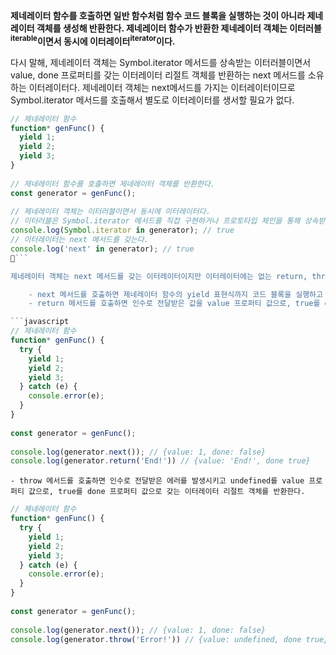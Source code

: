 **제네레이터 함수를 호출하면 일반 함수처럼 함수 코드 블록을 실행하는 것이 아니라 제네레이터 객체를 생성해 반환한다. 제네레이터 함수가 반환한 제네레이터 객체는 이터러블<sup>iterable</sup>이면서 동시에 이터레이터<sup>iterator</sup>이다.**

다시 말해, 제네레이터 객체는 Symbol.iterator 메서드를 상속받는 이터러블이면서 value, done 프로퍼티를 갖는 이터레이터 리절트 객체를 반환하는 next 메서드를 소유하는 이터레이터다. 제네레이터 객체는 next메서드를 가지는 이터레이터이므로 Symbol.iterator 메서드를 호출해서 별도로 이터레이터를 생서할 필요가 없다.

```javascript
// 제네레이터 함수  
function* genFunc() {  
  yield 1;  
  yield 2;  
  yield 3;  
}  
  
// 제네레이터 함수를 호출하면 제네레이터 객체를 반환한다.  
const generator = genFunc();  
  
// 제네레이터 객체는 이터러블이면서 동시에 이터레이터다.  
// 이터러블은 Symbol.iterator 메서드를 직접 구현하거나 프로토타입 체인을 통해 상속받은 객체다.  
console.log(Symbol.iterator in generator); // true  
// 이터레이터는 next 메서드를 갖는다.  
console.log('next' in generator); // true
```

제네레이터 객체는 next 메서드를 갖는 이터레이터이지만 이터레이터에는 없는 return, throw 메서드를 갖는다. 제네레이터 객체의 세 개의 메서드를 호출하면 다음과 같이 동작한다.

	- next 메서드를 호출하면 제네레이터 함수의 yield 표현식까지 코드 블록을 실행하고 yield된 값을 value 프로퍼티 값으로, false를 done 프로퍼티 값으로 갖는 이터레이터 리절트 객체를 반환한다.
	- return 메서드를 호출하면 인수로 전달받은 값을 value 프로퍼티 값으로, true를 done 프로퍼티 값으로 갖는 이터레이터 리절트 객체를 반환한다.

```javascript
// 제네레이터 함수  
function* genFunc() {  
  try {  
    yield 1;  
    yield 2;  
    yield 3;  
  } catch (e) {  
    console.error(e);  
  }  
}  
  
const generator = genFunc();  
  
console.log(generator.next()); // {value: 1, done: false}  
console.log(generator.return('End!')) // {value: 'End!', done true}
```

	- throw 메서드를 호출하면 인수로 전달받은 에러를 발생시키고 undefined를 value 프로퍼티 값으로, true를 done 프로퍼티 값으로 갖는 이터레이터 리절트 객체를 반환한다.

```javascript
// 제네레이터 함수  
function* genFunc() {  
  try {  
    yield 1;  
    yield 2;  
    yield 3;  
  } catch (e) {  
    console.error(e);  
  }  
}  
  
const generator = genFunc();  
  
console.log(generator.next()); // {value: 1, done: false}  
console.log(generator.throw('Error!')) // {value: undefined, done true}
```